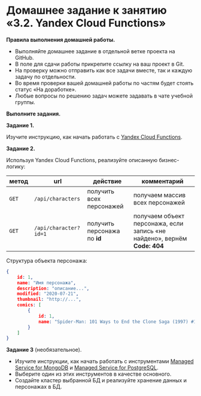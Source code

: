 # Домашнее задание к занятию «3.2. Yandex Cloud Functions»

**Правила выполнения домашней работы.**
* Выполняйте домашнее задание в отдельной ветке проекта на GitHub.
* В поле для сдачи работы прикрепите ссылку на ваш проект в Git.
* На проверку можно отправить как все задачи вместе, так и каждую задачу по отдельности. 
* Во время проверки вашей домашней работы по частям будет стоять статус «На доработке».
* Любые вопросы по решению задач можете задавать в чате учебной группы.

**Выполните задания.**

**Задание 1.**

Изучите инструкцию, как начать работать с [Yandex Cloud Functions](https://cloud.yandex.ru/docs/functions/).

**Задание 2.**

Используя Yandex Cloud Functions, реализуйте описанную бизнес-логику:   

метод | url | действие | комментарий
--- | --- | ---  | ---
`GET` | `/api/characters` | получить всех персонажей | получаем массив всех персонажей
`GET` | `/api/character?id=1` | получить персонажа по **id** | получаем объект персонажа, если запись «не найдено», вернём **Code: 404** 

Структура объекта персонажа:
```json
{
    id: 1,
    name: "Имя персонажа",
    description: "описание...",
    modified: "2020-07-21",
    thumbnail: "http://...",
    comics: [
        {
            id: 1,
            name: "Spider-Man: 101 Ways to End the Clone Saga (1997) #1"
        }
    ]
}
```


**Задание 3** (необязательное).

* Изучите инструкции, как начать работать с инструментами [Managed Service for MongoDB](https://cloud.yandex.ru/docs/managed-mongodb/quickstart) и [Managed Service for PostgreSQL](https://cloud.yandex.ru/docs/managed-postgresql/quickstart?utm_source=console). 
* Выберите один из этих инструментов в качестве основного. 
* Создайте кластер выбранной БД и реализуйте хранение данных и персонажах в БД.

